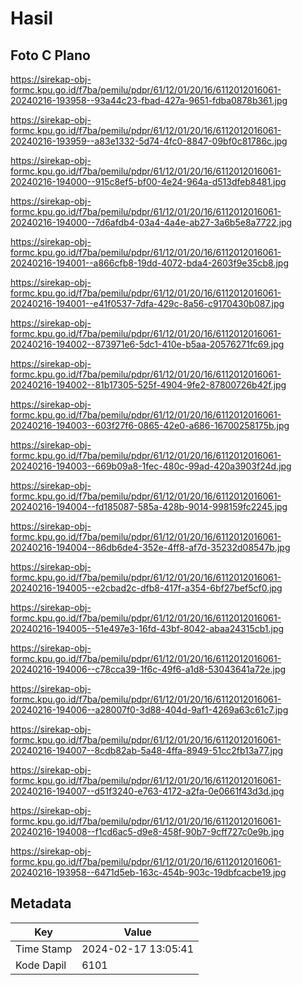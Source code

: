 # Hasil

## Foto C Plano

https://sirekap-obj-formc.kpu.go.id/f7ba/pemilu/pdpr/61/12/01/20/16/6112012016061-20240216-193958--93a44c23-fbad-427a-9651-fdba0878b361.jpg

https://sirekap-obj-formc.kpu.go.id/f7ba/pemilu/pdpr/61/12/01/20/16/6112012016061-20240216-193959--a83e1332-5d74-4fc0-8847-09bf0c81786c.jpg

https://sirekap-obj-formc.kpu.go.id/f7ba/pemilu/pdpr/61/12/01/20/16/6112012016061-20240216-194000--915c8ef5-bf00-4e24-964a-d513dfeb8481.jpg

https://sirekap-obj-formc.kpu.go.id/f7ba/pemilu/pdpr/61/12/01/20/16/6112012016061-20240216-194000--7d6afdb4-03a4-4a4e-ab27-3a6b5e8a7722.jpg

https://sirekap-obj-formc.kpu.go.id/f7ba/pemilu/pdpr/61/12/01/20/16/6112012016061-20240216-194001--a866cfb8-19dd-4072-bda4-2603f9e35cb8.jpg

https://sirekap-obj-formc.kpu.go.id/f7ba/pemilu/pdpr/61/12/01/20/16/6112012016061-20240216-194001--e41f0537-7dfa-429c-8a56-c9170430b087.jpg

https://sirekap-obj-formc.kpu.go.id/f7ba/pemilu/pdpr/61/12/01/20/16/6112012016061-20240216-194002--873971e6-5dc1-410e-b5aa-20576271fc69.jpg

https://sirekap-obj-formc.kpu.go.id/f7ba/pemilu/pdpr/61/12/01/20/16/6112012016061-20240216-194002--81b17305-525f-4904-9fe2-87800726b42f.jpg

https://sirekap-obj-formc.kpu.go.id/f7ba/pemilu/pdpr/61/12/01/20/16/6112012016061-20240216-194003--603f27f6-0865-42e0-a686-16700258175b.jpg

https://sirekap-obj-formc.kpu.go.id/f7ba/pemilu/pdpr/61/12/01/20/16/6112012016061-20240216-194003--669b09a8-1fec-480c-99ad-420a3903f24d.jpg

https://sirekap-obj-formc.kpu.go.id/f7ba/pemilu/pdpr/61/12/01/20/16/6112012016061-20240216-194004--fd185087-585a-428b-9014-998159fc2245.jpg

https://sirekap-obj-formc.kpu.go.id/f7ba/pemilu/pdpr/61/12/01/20/16/6112012016061-20240216-194004--86db6de4-352e-4ff8-af7d-35232d08547b.jpg

https://sirekap-obj-formc.kpu.go.id/f7ba/pemilu/pdpr/61/12/01/20/16/6112012016061-20240216-194005--e2cbad2c-dfb8-417f-a354-6bf27bef5cf0.jpg

https://sirekap-obj-formc.kpu.go.id/f7ba/pemilu/pdpr/61/12/01/20/16/6112012016061-20240216-194005--51e497e3-16fd-43bf-8042-abaa24315cb1.jpg

https://sirekap-obj-formc.kpu.go.id/f7ba/pemilu/pdpr/61/12/01/20/16/6112012016061-20240216-194006--c78cca39-1f6c-49f6-a1d8-53043641a72e.jpg

https://sirekap-obj-formc.kpu.go.id/f7ba/pemilu/pdpr/61/12/01/20/16/6112012016061-20240216-194006--a28007f0-3d88-404d-9af1-4269a63c61c7.jpg

https://sirekap-obj-formc.kpu.go.id/f7ba/pemilu/pdpr/61/12/01/20/16/6112012016061-20240216-194007--8cdb82ab-5a48-4ffa-8949-51cc2fb13a77.jpg

https://sirekap-obj-formc.kpu.go.id/f7ba/pemilu/pdpr/61/12/01/20/16/6112012016061-20240216-194007--d51f3240-e763-4172-a2fa-0e0661f43d3d.jpg

https://sirekap-obj-formc.kpu.go.id/f7ba/pemilu/pdpr/61/12/01/20/16/6112012016061-20240216-194008--f1cd6ac5-d9e8-458f-90b7-9cff727c0e9b.jpg

https://sirekap-obj-formc.kpu.go.id/f7ba/pemilu/pdpr/61/12/01/20/16/6112012016061-20240216-193958--6471d5eb-163c-454b-903c-19dbfcacbe19.jpg


## Metadata

| Key        | Value               |
| ---------- | ------------------- |
| Time Stamp | 2024-02-17 13:05:41 |
| Kode Dapil | 6101                |




